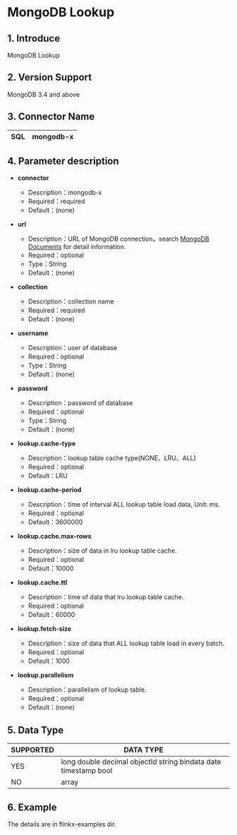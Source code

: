# MongoDB Lookup
## 1. Introduce
MongoDB Lookup

## 2. Version Support
MongoDB 3.4 and above

## 3. Connector Name
| SQL | mongodb-x |
| --- | --- |



## 4. Parameter description

- **connector**
    - Description：mongodb-x
    - Required：required
    - Default：(none)



- **url**
    - Description：URL of MongoDB connection，search [MongoDB Documents](https://docs.mongodb.com/manual/reference/connection-string/) for detail information.
    - Required：optional
    - Type：String
    - Default：(none)



- **collection**
    - Description：collection name
    - Required：required
    - Default：(none)



- **username**
    - Description：user of database
    - Required：optional
    - Type：String
    - Default：(none)



- **password**
    - Description：password of database 
    - Required：optional
    - Type：String
    - Default：(none)



- **lookup.cache-type**
    - Description：lookup table cache type(NONE、LRU、ALL)
    - Required：optional
    - Default：LRU



- **lookup.cache-period**
    - Description：time of interval ALL lookup table load data, Unit: ms.
    - Required：optional
    - Default：3600000



- **lookup.cache.max-rows**
    - Description：size of data in lru lookup table cache.
    - Required：optional
    - Default：10000



- **lookup.cache.ttl**
    - Description：time of data that lru lookup table cache.
    - Required：optional
    - Default：60000



- **lookup.fetch-size**
    - Description：size of data that ALL lookup table load in every batch.
    - Required：optional
    - Default：1000



- **lookup.parallelism**
    - Description：parallelism of lookup table.
    - Required：optional
    - Default：(none)
    
    
    
## 5. Data Type
| SUPPORTED | DATA TYPE |
| --- | --- |
| YES | long double decimal objectId string bindata date timestamp bool |
| NO | array |

## 6. Example
The details are in flinkx-examples dir.


